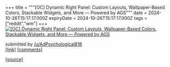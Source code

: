 +++
title = """[OC] Dynamic Right Panel: Custom Layouts, Wallpaper-Based Colors, Stackable Widgets, and More — Powered by AGS"""
date = 2024-10-26T15:17:17.000Z
expiryDate = 2024-10-26T15:17:17.000Z
tags = ["reddit","wm"]
+++
[![[OC] Dynamic Right Panel: Custom Layouts, Wallpaper-Based Colors, Stackable Widgets, and More — Powered by AGS](https://preview.redd.it/c2bfia14a4xd1.png?width=640&crop=smart&auto=webp&s=b270843f024381bae14f58cefdad861b10350ba5 "[OC] Dynamic Right Panel: Custom Layouts, Wallpaper-Based Colors, Stackable Widgets, and More — Powered by AGS")](https://www.reddit.com/r/unixporn/comments/1gcncj9/oc_dynamic_right_panel_custom_layouts/)

submitted by [/u/AdPsychological818](https://www.reddit.com/user/AdPsychological818)  
[\[link\]](https://i.redd.it/c2bfia14a4xd1.png) [\[comments\]](https://www.reddit.com/r/unixporn/comments/1gcncj9/oc_dynamic_right_panel_custom_layouts/)

[[source]](https://www.reddit.com/r/unixporn/comments/1gcncj9/oc_dynamic_right_panel_custom_layouts/)

